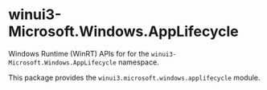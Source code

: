 <!-- warning: Please don't edit this file. It was automatically generated. -->

# winui3-Microsoft.Windows.AppLifecycle

Windows Runtime (WinRT) APIs for for the `winui3-Microsoft.Windows.AppLifecycle` namespace.

This package provides the `winui3.microsoft.windows.applifecycle` module.
